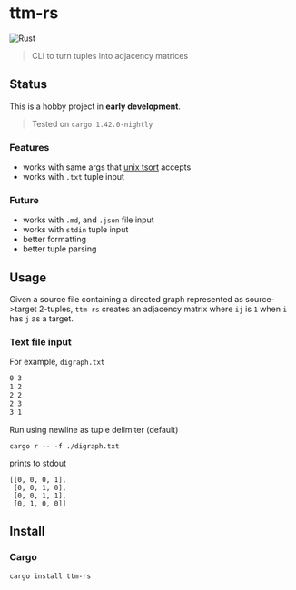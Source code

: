 # ttm-rs

![Rust](https://github.com/nonnontrivial/ttm-rs/workflows/Rust/badge.svg)

> CLI to turn tuples into adjacency matrices

## Status

This is a hobby project in **early development**.

> Tested on `cargo 1.42.0-nightly`

### Features
- works with same args that [unix tsort](https://en.wikipedia.org/wiki/Tsort) accepts
- works with `.txt` tuple input

### Future
- works with `.md`, and `.json` file input
- works with `stdin` tuple input
- better formatting
- better tuple parsing

## Usage

Given a source file containing a directed graph represented as source->target
2-tuples, `ttm-rs` creates an adjacency matrix where `ij` is `1` when `i` has
`j` as a target.

### Text file input

For example, `digraph.txt`

```txt
0 3
1 2
2 2
2 3
3 1
```

Run using newline as tuple delimiter (default)

```shell
cargo r -- -f ./digraph.txt
```

prints to stdout

```shell
[[0, 0, 0, 1],
 [0, 0, 1, 0],
 [0, 0, 1, 1],
 [0, 1, 0, 0]]
```

## Install

### Cargo

```shell
cargo install ttm-rs
```
